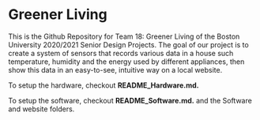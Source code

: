 # Greener Living

This is the Github Repository for Team 18: Greener Living of the Boston University 2020/2021 Senior Design Projects. The goal of our project is to create a system of sensors that records various data in a house such temperature, humidity and the energy used by different appliances, then show this data in an easy-to-see, intuitive way on a local website.

To setup the hardware, checkout **README_Hardware.md.**

To setup the software, checkout **README_Software.md.** and the Software and website folders.
